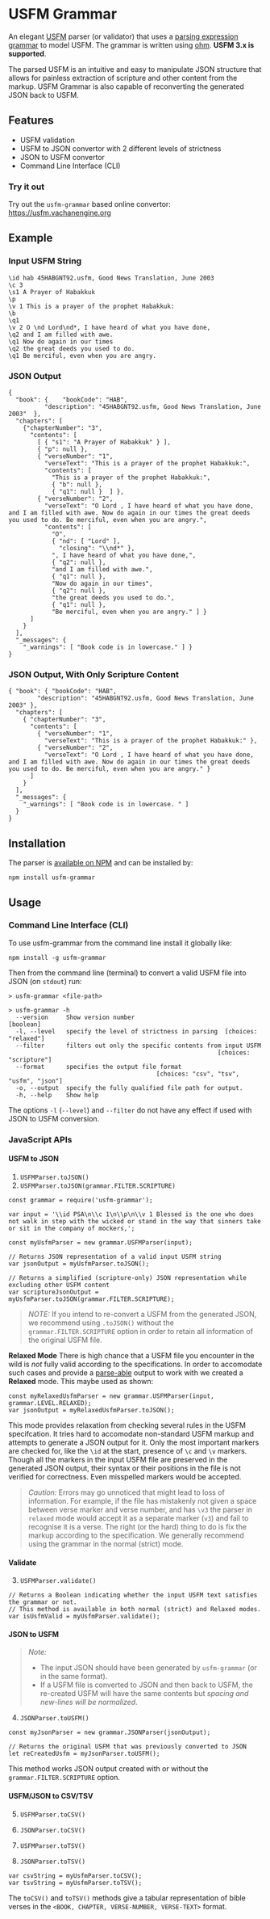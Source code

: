 # USFM Grammar

An elegant [USFM](https://github.com/ubsicap/usfm) parser (or validator) that uses a [parsing expression grammar](https://en.wikipedia.org/wiki/Parsing_expression_grammar) to model USFM. The grammar is written using [ohm](https://ohmlang.github.io/). **USFM 3.x is supported**. 

The parsed USFM is an intuitive and easy to manipulate JSON structure that allows for painless extraction of scripture and other content from the markup. USFM Grammar is also capable of reconverting the generated JSON back to USFM.

## Features
- USFM validation
- USFM to JSON convertor with 2 different levels of strictness
- JSON to USFM convertor
- Command Line Interface (CLI)

### Try it out

Try out the `usfm-grammar` based online convertor: https://usfm.vachanengine.org

## Example

### Input USFM String

```
\id hab 45HABGNT92.usfm, Good News Translation, June 2003
\c 3
\s1 A Prayer of Habakkuk
\p
\v 1 This is a prayer of the prophet Habakkuk:
\b
\q1
\v 2 O \nd Lord\nd*, I have heard of what you have done,
\q2 and I am filled with awe.
\q1 Now do again in our times
\q2 the great deeds you used to do.
\q1 Be merciful, even when you are angry.
```

### JSON Output

```
{
  "book": {    "bookCode": "HAB",
          "description": "45HABGNT92.usfm, Good News Translation, June 2003"  },
  "chapters": [
    {"chapterNumber": "3",
      "contents": [
        [ { "s1": "A Prayer of Habakkuk" } ],
        { "p": null },
        { "verseNumber": "1",
          "verseText": "This is a prayer of the prophet Habakkuk:",
          "contents": [
            "This is a prayer of the prophet Habakkuk:",
            { "b": null },
            { "q1": null }  ] },
        { "verseNumber": "2",
          "verseText": "O Lord , I have heard of what you have done, and I am filled with awe. Now do again in our times the great deeds you used to do. Be merciful, even when you are angry.",
          "contents": [
            "O",
            { "nd": [ "Lord" ],
              "closing": "\\nd*" },
            ", I have heard of what you have done,",
            { "q2": null },
            "and I am filled with awe.",
            { "q1": null },
            "Now do again in our times",
            { "q2": null },
            "the great deeds you used to do.",
            { "q1": null },
            "Be merciful, even when you are angry." ] }
      ]
    }
  ],
  "_messages": {
    "_warnings": [ "Book code is in lowercase." ] }
}

```

### JSON Output, With Only Scripture Content

```
{ "book": { "bookCode": "HAB",
        "description": "45HABGNT92.usfm, Good News Translation, June 2003" },
  "chapters": [
    { "chapterNumber": "3",
      "contents": [
        { "verseNumber": "1",
          "verseText": "This is a prayer of the prophet Habakkuk:" },
        { "verseNumber": "2",
          "verseText": "O Lord , I have heard of what you have done, and I am filled with awe. Now do again in our times the great deeds you used to do. Be merciful, even when you are angry." }
      ]
    }
  ],
  "_messages": {
    "_warnings": [ "Book code is in lowercase. " ]
  }
}
```

## Installation

The parser is [available on NPM](https://www.npmjs.com/package/usfm-grammar) and can be installed by:

`npm install usfm-grammar`

## Usage

### Command Line Interface (CLI)

To use usfm-grammar from the command line install it globally like:

`npm install -g usfm-grammar`

Then from the command line (terminal) to convert a valid USFM file into JSON (on `stdout`) run: 

`> usfm-grammar <file-path>`

```
> usfm-grammar -h
  --version     Show version number                                    [boolean]
  -l, --level   specify the level of strictness in parsing  [choices: "relaxed"]
  --filter      filters out only the specific contents from input USFM
                                                          [choices: "scripture"]
  --format      specifies the output file format
                                         [choices: "csv", "tsv", "usfm", "json"]
  -o, --output  specify the fully qualified file path for output.
  -h, --help    Show help 
```
The options `-l` (`--level`) and `--filter` do not have any effect if used with JSON to USFM conversion. 

### JavaScript APIs
#### USFM to JSON
1) `USFMParser.toJSON()`
2) `USFMParser.toJSON(grammar.FILTER.SCRIPTURE)`

```
const grammar = require('usfm-grammar');

var input = '\\id PSA\n\\c 1\n\\p\n\\v 1 Blessed is the one who does not walk in step with the wicked or stand in the way that sinners take or sit in the company of mockers,';

const myUsfmParser = new grammar.USFMParser(input);

// Returns JSON representation of a valid input USFM string
var jsonOutput = myUsfmParser.toJSON();

// Returns a simplified (scripture-only) JSON representation while excluding other USFM content
var scriptureJsonOutput = myUsfmParser.toJSON(grammar.FILTER.SCRIPTURE);
```
> *NOTE:* If you intend to re-convert a USFM from the generated JSON, we recommend using `.toJSON()` without the `grammar.FILTER.SCRIPTURE` option in order to retain all information of the original USFM file. 

**Relaxed Mode**
There is high chance that a USFM file you encounter in the wild is _not_ fully valid according to the specifications. In order to accomodate such cases and provide a [parse-able](https://github.com/Bridgeconn/usfm-grammar/issues/53#issuecomment-614170275) output to work with we created a **Relaxed** mode. This maybe used as shown:
```
const myRelaxedUsfmParser = new grammar.USFMParser(input, grammar.LEVEL.RELAXED);
var jsonOutput = myRelaxedUsfmParser.toJSON();
```

This mode provides relaxation from checking several rules in the USFM specifcation. It tries hard to accomodate non-standard USFM markup and attempts to generate a JSON output for it. Only the most important markers are checked for, like the `\id` at the start, presence of `\c` and `\v` markers. Though all the markers in the input USFM file are preserved in the generated JSON output, their syntax or their positions in the file is not verified for correctness. Even misspelled markers would be accepted.

> _Caution:_
> Errors may go unnoticed that might lead to loss of information. For example, if the file has mistakenly not given a space between verse marker and verse number, and has `\v3`  the parser in `relaxed` mode would accept it as a separate marker (`v3`) and fail to recognise it is a verse. The right (or the hard) thing to do is fix the markup according to the specification. We generally recommend using the grammar in the normal (strict) mode.

#### Validate
3) `USFMParser.validate()`

```
// Returns a Boolean indicating whether the input USFM text satisfies the grammar or not. 
// This method is available in both normal (strict) and Relaxed modes.
var isUsfmValid = myUsfmParser.validate();
```

#### JSON to USFM
> *Note:*
> - The input JSON should have been generated by `usfm-grammar` (or in the same format).
> - If a USFM file is converted to JSON and then back to USFM, the re-created USFM will have the same contents but _spacing and new-lines will be normalized_.

4) `JSONParser.toUSFM()`
```
const myJsonParser = new grammar.JSONParser(jsonOutput);

// Returns the original USFM that was previously converted to JSON
let reCreatedUsfm = myJsonParser.toUSFM();
```
This method works JSON output created with or without the `grammar.FILTER.SCRIPTURE` option. 

#### USFM/JSON to CSV/TSV
5) `USFMParser.toCSV()`
6) `JSONParser.toCSV()`

7) `USFMParser.toTSV()`
8) `JSONParser.toTSV()`
```
var csvString = myUsfmParser.toCSV();
var tsvString = myUsfmParser.toTSV();
```
The `toCSV()` and `toTSV()` methods give a tabular representation of bible verses in the 
`<BOOK, CHAPTER, VERSE-NUMBER, VERSE-TEXT>` format. 

